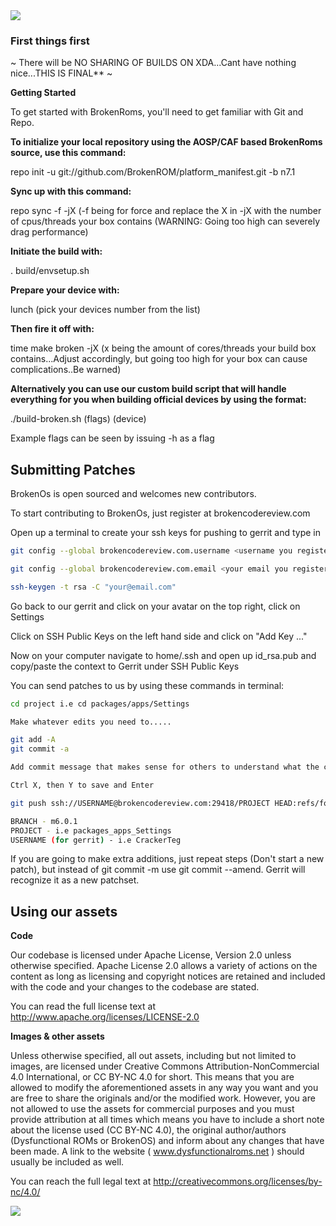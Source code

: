<img src="https://raw.github.com/BrokenROM/platform_manifest/n7.1/broken.png">

### First things first ###
~ There will be NO SHARING OF BUILDS ON XDA...Cant have nothing nice...THIS IS FINAL** ~

**Getting Started**

To get started with BrokenRoms, you'll need to get familiar with Git and Repo.

**To initialize your local repository using the AOSP/CAF based BrokenRoms source, use this command:**

repo init -u git://github.com/BrokenROM/platform_manifest.git -b n7.1

**Sync up with this command:**

repo sync -f -jX (-f being for force and replace the X in -jX with the number of cpus/threads your box contains (WARNING: Going too high can severely drag performance)

**Initiate the build with:**

. build/envsetup.sh

**Prepare your device with:**

lunch (pick your devices number from the list)

**Then fire it off with:**

time make broken -jX (x being the amount of cores/threads your build box contains...Adjust accordingly, but going too high for your box can cause complications..Be warned)

**Alternatively you can use our custom build script that will handle everything for you when building official devices by using the format:**

./build-broken.sh (flags) (device)

Example flags can be seen by issuing -h as a flag

## Submitting Patches ##

BrokenOs is open sourced and welcomes new contributors.

To start contributing to BrokenOs, just register at brokencodereview.com

Open up a terminal to create your ssh keys for pushing to gerrit and type in

```bash
git config --global brokencodereview.com.username <username you registered with>

git config --global brokencodereview.com.email <your email you registered with>

ssh-keygen -t rsa -C "your@email.com"
```

Go back to our gerrit and click on your avatar on the top right, click on Settings

Click on SSH Public Keys on the left hand side and click on "Add Key ..."

Now on your computer navigate to home/.ssh and open up id_rsa.pub and copy/paste the context to Gerrit under SSH Public Keys

You can send patches to us by using these commands in terminal:

```bash
cd project i.e cd packages/apps/Settings

Make whatever edits you need to.....

git add -A
git commit -a

Add commit message that makes sense for others to understand what the commit is for

Ctrl X, then Y to save and Enter

git push ssh://USERNAME@brokencodereview.com:29418/PROJECT HEAD:refs/for/BRANCH

BRANCH - m6.0.1
PROJECT - i.e packages_apps_Settings
USERNAME (for gerrit) - i.e CrackerTeg
```

If you are going to make extra additions, just repeat steps (Don't start a new patch), but instead of git commit -m
use git commit --amend. Gerrit will recognize it as a new patchset.

## Using our assets ##

**Code**

Our codebase is licensed under Apache License, Version 2.0 unless otherwise specified. Apache License 2.0 allows a variety of actions on the content as long as licensing and copyright notices are retained and included with the code and your changes to the codebase are stated.

You can read the full license text at http://www.apache.org/licenses/LICENSE-2.0

**Images & other assets**

Unless otherwise specified, all out assets, including but not limited to images, are licensed under Creative Commons Attribution-NonCommercial 4.0 International, or CC BY-NC 4.0 for short. This means that you are allowed to modify the aforementioned assets in any way you want and you are free to share the originals and/or the modified work. However, you are not allowed to use the assets for commercial purposes and you must provide attribution at all times which means you have to include a short note about the license used (CC BY-NC 4.0), the original author/authors (Dysfunctional ROMs or BrokenOS) and inform about any changes that have been made. A link to the website ( www.dysfunctionalroms.net ) should usually be included as well.

You can reach the full legal text at http://creativecommons.org/licenses/by-nc/4.0/

<img src="https://raw.github.com/BrokenROM/platform_manifest/n7.0/BrokenBanner.png">
